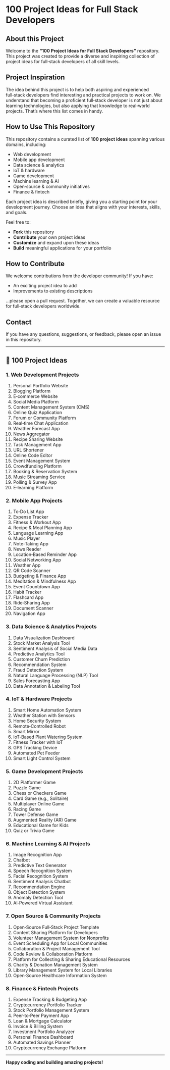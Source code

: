 
# 100 Project Ideas for Full Stack Developers

## About this Project
Welcome to the **“100 Project Ideas for Full Stack Developers”** repository. This project was created to provide a diverse and inspiring collection of project ideas for full‑stack developers of all skill levels.

## Project Inspiration
The idea behind this project is to help both aspiring and experienced full‑stack developers find interesting and practical projects to work on. We understand that becoming a proficient full‑stack developer is not just about learning technologies, but also applying that knowledge to real‑world projects. That’s where this list comes in handy.

## How to Use This Repository
This repository contains a curated list of **100 project ideas** spanning various domains, including:
- Web development
- Mobile app development
- Data science & analytics
- IoT & hardware
- Game development
- Machine learning & AI
- Open‑source & community initiatives
- Finance & fintech

Each project idea is described briefly, giving you a starting point for your development journey. Choose an idea that aligns with your interests, skills, and goals.

Feel free to:
- **Fork** this repository
- **Contribute** your own project ideas
- **Customize** and expand upon these ideas
- **Build** meaningful applications for your portfolio

## How to Contribute
We welcome contributions from the developer community! If you have:
- An exciting project idea to add
- Improvements to existing descriptions

…please open a pull request. Together, we can create a valuable resource for full‑stack developers worldwide.

## Contact
If you have any questions, suggestions, or feedback, please open an issue in this repository.

---

## 🚀 100 Project Ideas

### 1. Web Development Projects
1. Personal Portfolio Website  
2. Blogging Platform  
3. E‑commerce Website  
4. Social Media Platform  
5. Content Management System (CMS)  
6. Online Quiz Application  
7. Forum or Community Platform  
8. Real‑time Chat Application  
9. Weather Forecast App  
10. News Aggregator  
11. Recipe Sharing Website  
12. Task Management App  
13. URL Shortener  
14. Online Code Editor  
15. Event Management System  
16. Crowdfunding Platform  
17. Booking & Reservation System  
18. Music Streaming Service  
19. Polling & Survey App  
20. E‑learning Platform  

### 2. Mobile App Projects
1. To‑Do List App  
2. Expense Tracker  
3. Fitness & Workout App  
4. Recipe & Meal Planning App  
5. Language Learning App  
6. Music Player  
7. Note‑Taking App  
8. News Reader  
9. Location‑Based Reminder App  
10. Social Networking App  
11. Weather App  
12. QR Code Scanner  
13. Budgeting & Finance App  
14. Meditation & Mindfulness App  
15. Event Countdown App  
16. Habit Tracker  
17. Flashcard App  
18. Ride‑Sharing App  
19. Document Scanner  
20. Navigation App  

### 3. Data Science & Analytics Projects
1. Data Visualization Dashboard  
2. Stock Market Analysis Tool  
3. Sentiment Analysis of Social Media Data  
4. Predictive Analytics Tool  
5. Customer Churn Prediction  
6. Recommendation System  
7. Fraud Detection System  
8. Natural Language Processing (NLP) Tool  
9. Sales Forecasting App  
10. Data Annotation & Labeling Tool  

### 4. IoT & Hardware Projects
1. Smart Home Automation System  
2. Weather Station with Sensors  
3. Home Security System  
4. Remote‑Controlled Robot  
5. Smart Mirror  
6. IoT‑Based Plant Watering System  
7. Fitness Tracker with IoT  
8. GPS Tracking Device  
9. Automated Pet Feeder  
10. Smart Light Control System  

### 5. Game Development Projects
1. 2D Platformer Game  
2. Puzzle Game  
3. Chess or Checkers Game  
4. Card Game (e.g., Solitaire)  
5. Multiplayer Online Game  
6. Racing Game  
7. Tower Defense Game  
8. Augmented Reality (AR) Game  
9. Educational Game for Kids  
10. Quiz or Trivia Game  

### 6. Machine Learning & AI Projects
1. Image Recognition App  
2. Chatbot  
3. Predictive Text Generator  
4. Speech Recognition System  
5. Facial Recognition System  
6. Sentiment Analysis Chatbot  
7. Recommendation Engine  
8. Object Detection System  
9. Anomaly Detection Tool  
10. AI‑Powered Virtual Assistant  

### 7. Open Source & Community Projects
1. Open‑Source Full‑Stack Project Template  
2. Content Sharing Platform for Developers  
3. Volunteer Management System for Nonprofits  
4. Event Scheduling App for Local Communities  
5. Collaboration & Project Management Tool  
6. Code Review & Collaboration Platform  
7. Platform for Collecting & Sharing Educational Resources  
8. Charity & Donation Management System  
9. Library Management System for Local Libraries  
10. Open‑Source Healthcare Information System  

### 8. Finance & Fintech Projects
1. Expense Tracking & Budgeting App  
2. Cryptocurrency Portfolio Tracker  
3. Stock Portfolio Management System  
4. Peer‑to‑Peer Payment App  
5. Loan & Mortgage Calculator  
6. Invoice & Billing System  
7. Investment Portfolio Analyzer  
8. Personal Finance Dashboard  
9. Automated Savings Planner  
10. Cryptocurrency Exchange Platform  

---

**Happy coding and building amazing projects!**  

